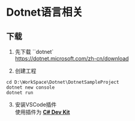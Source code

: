 # Dotnet语言相关

## 下载

1. 先下载 ``dotnet`  
https://dotnet.microsoft.com/zh-cn/download

2. 创建工程  
```
cd D:\WorkSpace\Dotnet\DotnetSampleProject
dotnet new console
dotnet run
```

3. 安装VSCode插件  
使用插件为  [**C# Dev Kit**](https://marketplace.visualstudio.com/items?itemName=ms-dotnettools.csdevkit)
